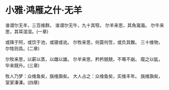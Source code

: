 # 小雅·鸿雁之什·无羊

谁谓尔无羊，三百维群。
谁谓尔无牛，九十其犉。
尔羊来思，其角濈濈。
尔牛来思，其耳湿湿。(一章)

或降于阿，或饮于池，或寝或讹。
尔牧来思，何蓑何笠，或负其餱。
三十维物，尔牲则具。(二章)

尔牧来思，以薪以蒸，以雌以雄。
尔羊来思，矜矜兢兢，不骞不崩。
麾之以肱，毕来既升。(三章)

牧人乃梦：众维鱼矣，旐维旟矣。
大人占之：众维鱼矣，实维丰年。
旐维旟矣，室家溱溱。(四章)

